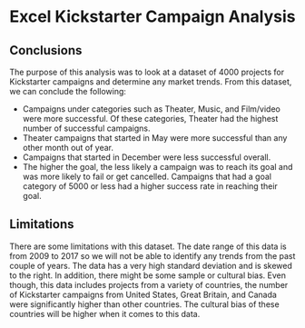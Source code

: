 # Excel Kickstarter Campaign Analysis

## Conclusions
The purpose of this analysis was to look at a dataset of 4000 projects for Kickstarter campaigns and determine any market trends.  From this dataset, we can conclude the following:
* Campaigns under categories such as Theater, Music, and Film/video were more successful.  Of these categories, Theater had the highest number of successful campaigns.  
* Theater campaigns that started in May were more successful than any other month out of year. 
* Campaigns that started in December were less successful overall.
* The higher the goal, the less likely a campaign was to reach its goal and was more likely to fail or get cancelled. Campaigns that had a goal category of 5000 or less had a higher success rate in reaching their goal.

## Limitations
There are some limitations with this dataset.  The date range of this data is from 2009 to 2017 so we will not be able to identify any trends from the past couple of years.  The data has a very high standard deviation and is skewed to the right.  In addition, there might be some sample or cultural bias.  Even though, this data includes projects from a variety of countries, the number of Kickstarter campaigns from United States, Great Britain, and Canada were significantly higher than other countries.  The cultural bias of these countries will be higher when it comes to this data.
